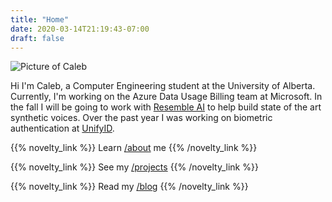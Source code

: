 ```yaml
---
title: "Home"
date: 2020-03-14T21:19:43-07:00
draft: false
---
```


<img src="/caleb_circle.jpg" alt="Picture of Caleb" class="mx-auto w-48 sm:w-64 mb-6"/>

Hi I'm Caleb, a Computer Engineering student at the University of Alberta. Currently, I'm working on the Azure Data Usage Billing team at Microsoft. In the fall I will be going to work with [Resemble AI](https://resemble.ai) to help build state of the art synthetic voices. Over the past year I was working on biometric authentication at [UnifyID](https://unify.id).

{{% novelty_link %}}
Learn [/about](/about) me
{{% /novelty_link %}}

{{% novelty_link %}}
See my [/projects](/projects)
{{% /novelty_link %}}

{{% novelty_link %}}
Read my [/blog](/blog)
{{% /novelty_link %}}
